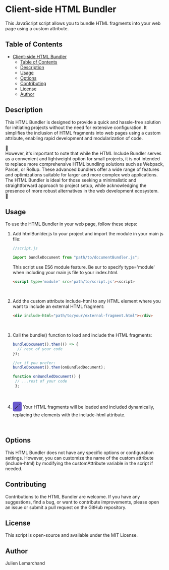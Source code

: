 # Client-side HTML Bundler

This JavaScript script allows you to bundle HTML fragments into your web page using a custom attribute.

## Table of Contents

- [Client-side HTML Bundler](#client-side-html-bundler)
  - [Table of Contents](#table-of-contents)
  - [Description](#description)
  - [Usage](#usage)
  - [Options](#options)
  - [Contributing](#contributing)
  - [License](#license)
  - [Author](#author)

## Description

This HTML Bundler is designed to provide a quick and hassle-free solution for initiating projects without the need for extensive configuration. It simplifies the inclusion of HTML fragments into web pages using a custom attribute, enabling rapid development and modularization of code.

🚨 <br>
However, it's important to note that while the HTML Include Bundler serves as a convenient and lightweight option for small projects, it is not intended to replace more comprehensive HTML bundling solutions such as Webpack, Parcel, or Rollup. These advanced bundlers offer a wide range of features and optimizations suitable for larger and more complex web applications. The HTML Bundler is ideal for those seeking a minimalistic and straightforward approach to project setup, while acknowledging the presence of more robust alternatives in the web development ecosystem.
<br> 🚨

## Usage

To use the HTML Bundler in your web page, follow these steps:

1. Add htmlBunlder.js to your project and import the module in your main js file:

   ```javascript
   //script.js

   import bundleDocument from "path/to/documentBundler.js";
   ```

    This script use ES6 module feature. Be sur to specify type='module' when including your main js file to your index.html. 

    ```html 
    <script type='module' src='path/to/script.js'><script>
    ```
    <br>

2. Add the custom attribute include-html to any HTML element where you want to include an external HTML fragment:

   ```html
   <div include-html="path/to/your/external-fragment.html"></div>
   ```
    <br>

3. Call the bundle() function to load and include the HTML fragments:

   ```javascript
   bundleDocument().then(() => {
     // rest of your code
   });

   //or if you prefer:
   bundleDocument().then(onBundledDocument);

   function onBundledDocument() {
    // ...rest of your code
    };
   ```
    <br>

4. <span style='background-color:slateblue;border-radius:5px;padding:5px;font-size:large'>🪄</span> 
Your HTML fragments will be loaded and included dynamically, replacing the elements with the include-html attribute.
<br>

## Options

This HTML Bundler does not have any specific options or configuration settings. However, you can customize the name of the custom attribute (include-html) by modifying the customAttribute variable in the script if needed.


## Contributing

Contributions to the HTML Bundler are welcome. If you have any suggestions, find a bug, or want to contribute improvements, please open an issue or submit a pull request on the GitHub repository.

## License

This script is open-source and available under the MIT License.

## Author

Julien Lemarchand

